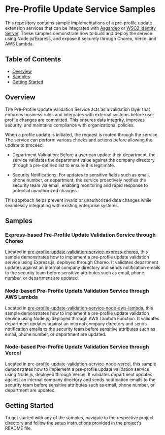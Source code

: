 # Pre-Profile Update Service Samples

This repository contains sample implementations of a pre-profile update extension services that can be integrated with
[Asgardeo](https://console.asgardeo.io/) or [WSO2 Identity Server](https://wso2.com/identity-server/). These samples
demonstrate how to build and deploy the service using Node.js/Express, and expose it securely through Choreo, Vercel and
AWS Lambda.

## Table of Contents

* [Overview](#-overview)
* [Samples](#-samples)
* [Getting Started](#-getting-started)

## Overview

The Pre-Profile Update Validation Service acts as a validation layer that enforces business rules and integrates with
external systems before user profile changes are committed. This ensures data integrity, improves security, and
maintains compliance with organizational policies.

When a profile update is initiated, the request is routed through the service. The service can perform various checks
and actions before allowing the update to proceed:

* Department Validation: Before a user can update their department, the service validates the department value against
  the company directory through a pre-defined list to ensure it is legitimate.

* Security Notifications: For updates to sensitive fields such as email, phone number, or department, the service
  proactively notifies the security team via email, enabling monitoring and rapid response to potential unauthorized
  changes.

This approach helps prevent invalid or unauthorized data changes while seamlessly integrating with existing enterprise
systems.

## Samples

### Express-based Pre-Profile Update Validation Service through Choreo

Located
in [pre-profile-update-validation-service-express-choreo](pre-profile-update-validation-service-express-choreo/README.md),
this sample demonstrates how to implement a pre-profile update validation service using Express.js, deployed through
Choreo. It validates department updates against an internal company directory and sends notification emails to the
security team before sensitive attributes such as email, phone number, or department are updated.

### Node-based Pre-Profile Update Validation Service through AWS Lambda

Located
in [pre-profile-update-validation-service-node-aws-lambda](pre-profile-update-validation-service-node-aws-lambda/README.md),
this sample demonstrates how to implement a
pre-profile update validation service using Node.js, deployed through AWS Lambda Function. It validates department
updates against an internal company directory and sends notification emails to the security team before sensitive
attributes such as email, phone number, or department are updated.

### Node-based Pre-Profile Update Validation Service through Vercel

Located
in [pre-profile-update-validation-service-node-vercel](pre-profile-update-validation-service-node-vercel/README.md),
this sample demonstrates how to implement a pre-profile update validation service using Node.js, deployed through
Vercel. It validates department updates against an internal company directory and sends notification emails to the
security team before sensitive attributes such as email, phone number, or department are updated.

## Getting Started

To get started with any of the samples, navigate to the respective project directory and follow the setup instructions
provided in the project's README file.
